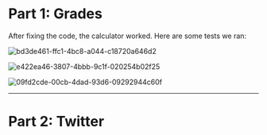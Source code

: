 # Part 1: Grades




After fixing the code, the calculator worked. Here are some tests we ran:

![bd3de461-ffc1-4bc8-a044-c18720a646d2](https://github.com/zeynepsevincel/seg3503_playground/assets/90730475/6a9f781e-a222-492f-a5cd-7b5bcbb0190b)



![e422ea46-3807-4bbb-9c1f-020254b02f25](https://github.com/zeynepsevincel/seg3503_playground/assets/90730475/f1df4b38-b197-4404-949a-d3832945a95c)



![09fd2cde-00cb-4dad-93d6-09292944c60f](https://github.com/zeynepsevincel/seg3503_playground/assets/90730475/465432fb-0879-42a8-bbe6-1904f92ff583)


--------------------------------------------------------------------------------------------------------------------------------------------------------------------------------------------------
# Part 2: Twitter
